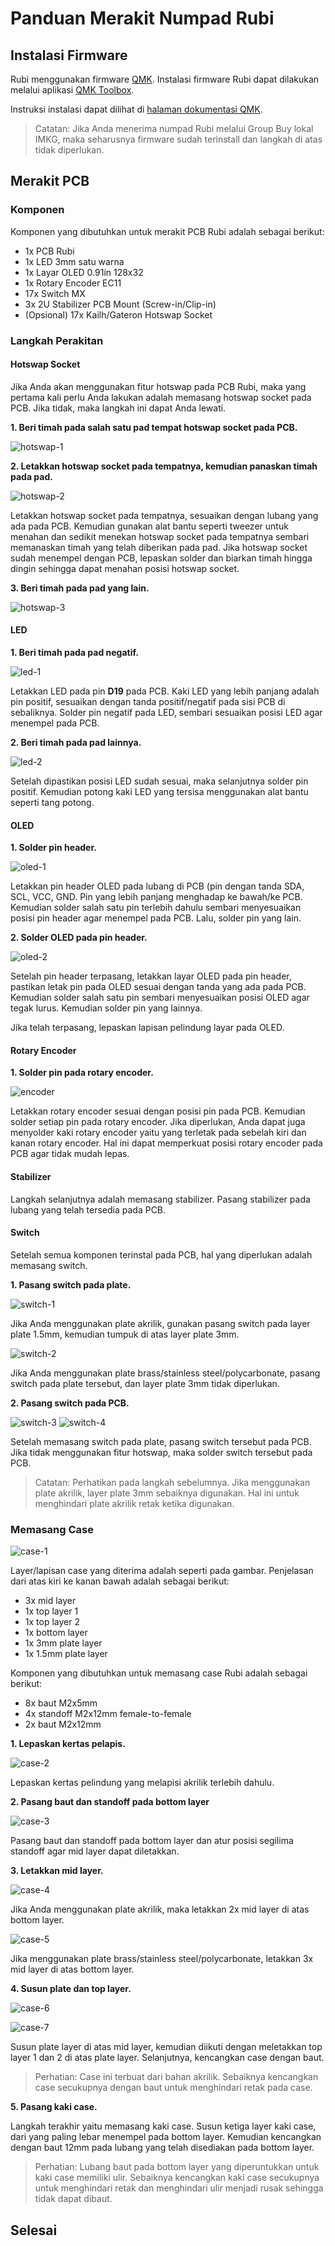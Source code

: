 # Panduan Merakit Numpad Rubi

## Instalasi Firmware

Rubi menggunakan firmware [QMK](https://qmk.fm/). Instalasi firmware Rubi dapat
dilakukan melalui aplikasi [QMK Toolbox](https://github.com/qmk/qmk_toolbox/releases).

Instruksi instalasi dapat dilihat di [halaman dokumentasi QMK](https://docs.qmk.fm/#/newbs_flashing).

> Catatan: Jika Anda menerima numpad Rubi melalui Group Buy lokal IMKG, maka
> seharusnya firmware sudah terinstall dan langkah di atas tidak diperlukan.

## Merakit PCB

### Komponen

Komponen yang dibutuhkan untuk merakit PCB Rubi adalah sebagai berikut:
- 1x PCB Rubi
- 1x LED 3mm satu warna
- 1x Layar OLED 0.91in 128x32
- 1x Rotary Encoder EC11
- 17x Switch MX
- 3x 2U Stabilizer PCB Mount (Screw-in/Clip-in)
- (Opsional) 17x Kailh/Gateron Hotswap Socket

### Langkah Perakitan

#### Hotswap Socket

Jika Anda akan menggunakan fitur hotswap pada PCB Rubi, maka yang pertama kali
perlu Anda lakukan adalah memasang hotswap socket pada PCB. Jika tidak, maka
langkah ini dapat Anda lewati.

**1. Beri timah pada salah satu pad tempat hotswap socket pada PCB.**

![hotswap-1](https://media.discordapp.net/attachments/854190316465815553/863148975279702057/IMG20210708135559.jpg?width=901&height=676)

**2. Letakkan hotswap socket pada tempatnya, kemudian panaskan timah pada pad.**

![hotswap-2](https://media.discordapp.net/attachments/854190316465815553/863148974709932052/IMG_20210708_135823.jpg?width=676&height=676)

Letakkan hotswap socket pada tempatnya, sesuaikan dengan lubang yang ada pada PCB.
Kemudian gunakan alat bantu seperti tweezer untuk menahan dan sedikit menekan
hotswap socket pada tempatnya sembari memanaskan timah yang telah diberikan pada pad.
Jika hotswap socket sudah menempel dengan PCB, lepaskan solder dan biarkan timah
hingga dingin sehingga dapat menahan posisi hotswap socket.

**3. Beri timah pada pad yang lain.**

![hotswap-3](https://media.discordapp.net/attachments/854190316465815553/863148974097956924/IMG20210708140915.jpg?width=676&height=676)

#### LED

**1. Beri timah pada pad negatif.**

![led-1](https://media.discordapp.net/attachments/854190316465815553/863148972301352970/IMG_20210708_141952.jpg?width=676&height=676)

Letakkan LED pada pin **D19** pada PCB. Kaki LED yang lebih panjang adalah pin
positif, sesuaikan dengan tanda positif/negatif pada sisi PCB di sebaliknya.
Solder pin negatif pada LED, sembari sesuaikan posisi LED agar menempel pada PCB.

**2. Beri timah pada pad lainnya.**

![led-2](https://media.discordapp.net/attachments/854190316465815553/863148972675432488/IMG_20210708_141933.jpg?width=676&height=676)

Setelah dipastikan posisi LED sudah sesuai, maka selanjutnya solder pin positif.
Kemudian potong kaki LED yang tersisa menggunakan alat bantu seperti tang potong.

#### OLED

**1. Solder pin header.**

![oled-1](https://media.discordapp.net/attachments/854190316465815553/863148973183467570/IMG_20210708_141911.jpg?width=676&height=676)

Letakkan pin header OLED pada lubang di PCB (pin dengan tanda SDA, SCL, VCC, GND.
Pin yang lebih panjang menghadap ke bawah/ke PCB. Kemudian solder salah satu pin
terlebih dahulu sembari menyesuaikan posisi pin header agar menempel pada PCB.
Lalu, solder pin yang lain.

**2. Solder OLED pada pin header.**

![oled-2](https://media.discordapp.net/attachments/854190316465815553/863148973542604820/IMG_20210708_141901.jpg?width=676&height=676)

Setelah pin header terpasang, letakkan layar OLED pada pin header, pastikan
letak pin pada OLED sesuai dengan tanda yang ada pada PCB. Kemudian solder
salah satu pin sembari menyesuaikan posisi OLED agar tegak lurus. Kemudian solder
pin yang lainnya.

Jika telah terpasang, lepaskan lapisan pelindung layar pada OLED.

#### Rotary Encoder

**1. Solder pin pada rotary encoder.**

![encoder](https://media.discordapp.net/attachments/854190316465815553/863148971794104370/IMG_20210708_142243.jpg?width=676&height=676)

Letakkan rotary encoder sesuai dengan posisi pin pada PCB. Kemudian solder setiap
pin pada rotary encoder. Jika diperlukan, Anda dapat juga menyolder kaki rotary
encoder yaitu yang terletak pada sebelah kiri dan kanan rotary encoder. Hal ini
dapat memperkuat posisi rotary encoder pada PCB agar tidak mudah lepas.

#### Stabilizer

Langkah selanjutnya adalah memasang stabilizer. Pasang stabilizer pada lubang
yang telah tersedia pada PCB.

#### Switch

Setelah semua komponen terinstal pada PCB, hal yang diperlukan adalah memasang switch.

**1. Pasang switch pada plate.**

![switch-1](https://media.discordapp.net/attachments/854190316465815553/860806722440527892/IMG20210628011039.jpg?width=507&height=676)

Jika Anda menggunakan plate akrilik, gunakan pasang switch pada layer plate 1.5mm,
kemudian tumpuk di atas layer plate 3mm.

![switch-2](https://media.discordapp.net/attachments/854190316465815553/860807083285020682/IMG20210628012744.jpg?width=507&height=676)

Jika Anda menggunakan plate brass/stainless steel/polycarbonate, pasang switch
pada plate tersebut, dan layer plate 3mm tidak diperlukan.

**2. Pasang switch pada PCB.**

![switch-3](https://media.discordapp.net/attachments/854190316465815553/863168332647890964/IMG20210628011258.jpg?width=507&height=676)
![switch-4](https://media.discordapp.net/attachments/854190316465815553/860807083683348510/IMG20210628012845.jpg?width=507&height=676)

Setelah memasang switch pada plate, pasang switch tersebut pada PCB. Jika
tidak menggunakan fitur hotswap, maka solder switch tersebut pada PCB.

> Catatan: Perhatikan pada langkah sebelumnya. Jika menggunakan plate akrilik,
> layer plate 3mm sebaiknya digunakan. Hal ini untuk menghindari plate akrilik
> retak ketika digunakan.

### Memasang Case

![case-1](https://media.discordapp.net/attachments/854190316465815553/860806718748753940/IMG_20210628_004831.jpg?width=901&height=676)

Layer/lapisan case yang diterima adalah seperti pada gambar. Penjelasan dari atas
kiri ke kanan bawah adalah sebagai berikut:
- 3x mid layer
- 1x top layer 1
- 1x top layer 2
- 1x bottom layer
- 1x 3mm plate layer
- 1x 1.5mm plate layer

Komponen yang dibutuhkan untuk memasang case Rubi adalah sebagai berikut:
- 8x baut M2x5mm
- 4x standoff M2x12mm female-to-female
- 2x baut M2x12mm

**1. Lepaskan kertas pelapis.**

![case-2](https://media.discordapp.net/attachments/854190316465815553/860806719571492864/IMG20210628004942.jpg?width=507&height=676)

Lepaskan kertas pelindung yang melapisi akrilik terlebih dahulu.

**2. Pasang baut dan standoff pada bottom layer**

![case-3](https://media.discordapp.net/attachments/854190316465815553/860806720711557130/IMG20210628010616.jpg?width=507&height=676)

Pasang baut dan standoff pada bottom layer dan atur posisi segilima standoff agar
mid layer dapat diletakkan.

**3. Letakkan mid layer.**

![case-4](https://media.discordapp.net/attachments/854190316465815553/860806721898938388/IMG20210628010721.jpg?width=507&height=676)

Jika Anda menggunakan plate akrilik, maka letakkan 2x mid layer di atas bottom
layer.

![case-5](https://media.discordapp.net/attachments/854190316465815553/860807082600169472/IMG20210628012507.jpg?width=507&height=676)

Jika menggunakan plate brass/stainless steel/polycarbonate, letakkan 3x
mid layer di atas bottom layer.

**4. Susun plate dan top layer.**

![case-6](https://media.discordapp.net/attachments/854190316465815553/860806722938994708/IMG20210628011831.jpg?width=901&height=676)

![case-7](https://media.discordapp.net/attachments/854190316465815553/860807084207898654/IMG20210628013331.jpg?width=901&height=676)

Susun plate layer di atas mid layer, kemudian diikuti dengan meletakkan top layer
1 dan 2 di atas plate layer. Selanjutnya, kencangkan case dengan baut.

> Perhatian: Case ini terbuat dari bahan akrilik. Sebaiknya kencangkan case
> secukupnya dengan baut untuk menghindari retak pada case.

**5. Pasang kaki case.**

Langkah terakhir yaitu memasang kaki case. Susun ketiga layer kaki case, dari
yang paling lebar menempel pada bottom layer. Kemudian kencangkan dengan baut
12mm pada lubang yang telah disediakan pada bottom layer.

> Perhatian: Lubang baut pada bottom layer yang diperuntukkan untuk kaki case
> memiliki ulir. Sebaiknya kencangkan kaki case secukupnya untuk menghindari
> retak dan menghindari ulir menjadi rusak sehingga tidak dapat dibaut.

## Selesai
